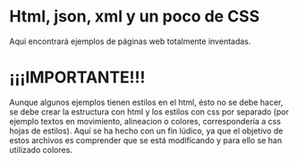 # Html, json, xml y un poco de CSS
Aqui encontrará ejemplos de páginas web totalmente inventadas.
# ¡¡¡IMPORTANTE!!!
Aunque algunos ejemplos tienen estilos en el html, ésto no se debe hacer, se debe crear la estructura con html y los estilos con css por separado (por ejemplo textos en movimiento, alineacion o colores, correspondería a css hojas de estilos).
Aquí se ha hecho con un fin lúdico, ya que el objetivo de estos archivos es comprender que se está modificando y para ello se han utilizado colores.
